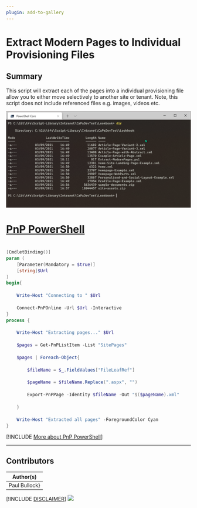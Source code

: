 ```yaml
---
plugin: add-to-gallery
---
```


# Extract Modern Pages to Individual Provisioning Files

## Summary

This script will extract each of the pages into a individual provisioning file allow you to either move selectively to another site or tenant. 
Note, this script does not include referenced files e.g. images, videos etc.

![Example Screenshot](assets/example.png)

# [PnP PowerShell](#tab/pnpps)

```powershell

[CmdletBinding()]
param (
    [Parameter(Mandatory = $true)]
    [string]$Url
)
begin{

    Write-Host "Connecting to " $Url

    Connect-PnPOnline -Url $Url -Interactive
}
process {

    Write-Host "Extracting pages..." $Url

    $pages = Get-PnPListItem -List "SitePages"

    $pages | Foreach-Object{

        $fileName = $_.FieldValues["FileLeafRef"]

        $pageName = $fileName.Replace(".aspx", "")

        Export-PnPPage -Identity $fileName -Out "$($pageName).xml"

    }

    Write-Host "Extracted all pages" -ForegroundColor Cyan
}

```
[!INCLUDE [More about PnP PowerShell](../../docfx/includes/MORE-PNPPS.md)]

***

## Contributors

| Author(s) |
|-----------|
| Paul Bullock} |


[!INCLUDE [DISCLAIMER](../../docfx/includes/DISCLAIMER.md)]
<img src="https://pnptelemetry.azurewebsites.net/script-samples/scripts/spo-extract-modern-pages" aria-hidden="true" />
